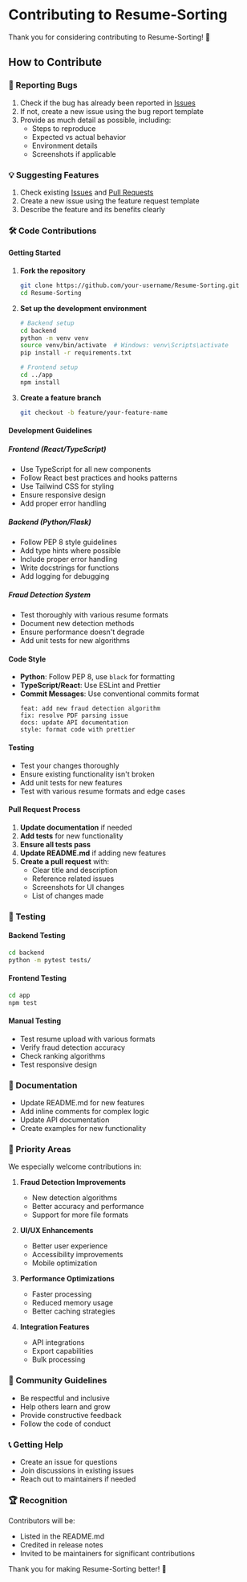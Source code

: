 # Contributing to Resume-Sorting

Thank you for considering contributing to Resume-Sorting! 🎉

## How to Contribute

### 🐛 Reporting Bugs

1. Check if the bug has already been reported in [Issues](https://github.com/Ishanpathak1/Resume-Sorting/issues)
2. If not, create a new issue using the bug report template
3. Provide as much detail as possible, including:
   - Steps to reproduce
   - Expected vs actual behavior
   - Environment details
   - Screenshots if applicable

### 💡 Suggesting Features

1. Check existing [Issues](https://github.com/Ishanpathak1/Resume-Sorting/issues) and [Pull Requests](https://github.com/Ishanpathak1/Resume-Sorting/pulls)
2. Create a new issue using the feature request template
3. Describe the feature and its benefits clearly

### 🛠️ Code Contributions

#### Getting Started

1. **Fork the repository**
   ```bash
   git clone https://github.com/your-username/Resume-Sorting.git
   cd Resume-Sorting
   ```

2. **Set up the development environment**
   ```bash
   # Backend setup
   cd backend
   python -m venv venv
   source venv/bin/activate  # Windows: venv\Scripts\activate
   pip install -r requirements.txt
   
   # Frontend setup
   cd ../app
   npm install
   ```

3. **Create a feature branch**
   ```bash
   git checkout -b feature/your-feature-name
   ```

#### Development Guidelines

##### Frontend (React/TypeScript)
- Use TypeScript for all new components
- Follow React best practices and hooks patterns
- Use Tailwind CSS for styling
- Ensure responsive design
- Add proper error handling

##### Backend (Python/Flask)
- Follow PEP 8 style guidelines
- Add type hints where possible
- Include proper error handling
- Write docstrings for functions
- Add logging for debugging

##### Fraud Detection System
- Test thoroughly with various resume formats
- Document new detection methods
- Ensure performance doesn't degrade
- Add unit tests for new algorithms

#### Code Style

- **Python**: Follow PEP 8, use `black` for formatting
- **TypeScript/React**: Use ESLint and Prettier
- **Commit Messages**: Use conventional commits format
  ```
  feat: add new fraud detection algorithm
  fix: resolve PDF parsing issue
  docs: update API documentation
  style: format code with prettier
  ```

#### Testing

- Test your changes thoroughly
- Ensure existing functionality isn't broken
- Add unit tests for new features
- Test with various resume formats and edge cases

#### Pull Request Process

1. **Update documentation** if needed
2. **Add tests** for new functionality
3. **Ensure all tests pass**
4. **Update README.md** if adding new features
5. **Create a pull request** with:
   - Clear title and description
   - Reference related issues
   - Screenshots for UI changes
   - List of changes made

### 🧪 Testing

#### Backend Testing
```bash
cd backend
python -m pytest tests/
```

#### Frontend Testing
```bash
cd app
npm test
```

#### Manual Testing
- Test resume upload with various formats
- Verify fraud detection accuracy
- Check ranking algorithms
- Test responsive design

### 📝 Documentation

- Update README.md for new features
- Add inline comments for complex logic
- Update API documentation
- Create examples for new functionality

### 🎯 Priority Areas

We especially welcome contributions in:

1. **Fraud Detection Improvements**
   - New detection algorithms
   - Better accuracy and performance
   - Support for more file formats

2. **UI/UX Enhancements**
   - Better user experience
   - Accessibility improvements
   - Mobile optimization

3. **Performance Optimizations**
   - Faster processing
   - Reduced memory usage
   - Better caching strategies

4. **Integration Features**
   - API integrations
   - Export capabilities
   - Bulk processing

### 🤝 Community Guidelines

- Be respectful and inclusive
- Help others learn and grow
- Provide constructive feedback
- Follow the code of conduct

### 📞 Getting Help

- Create an issue for questions
- Join discussions in existing issues
- Reach out to maintainers if needed

### 🏆 Recognition

Contributors will be:
- Listed in the README.md
- Credited in release notes
- Invited to be maintainers for significant contributions

Thank you for making Resume-Sorting better! 🚀 